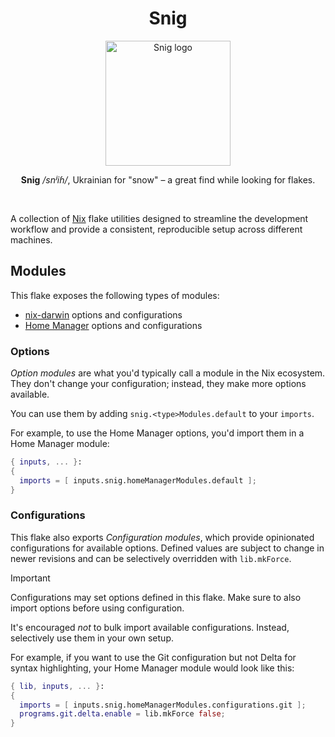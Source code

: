 <div align="center">

# Snig

[<img src="https://github.com/user-attachments/assets/13920bf0-bb56-4bdd-a994-674a3b473860" width="200" alt="Snig logo">](https://github.com/grimerssy/snig)

**Snig** _/snʲiɦ/_, Ukrainian for "snow" – a great find while looking for flakes.

</div>

<br/>

A collection of [Nix](https://nixos.org) flake utilities designed to streamline
the development workflow and provide a consistent, reproducible setup across
different machines.

## Modules

This flake exposes the following types of modules:

- [nix-darwin](https://github.com/nix-darwin/nix-darwin) options and configurations
- [Home Manager](https://github.com/nix-community/home-manager) options and configurations

### Options

*Option modules* are what you'd typically call a module in the Nix ecosystem.
They don't change your configuration; instead, they make more options available.

You can use them by adding `snig.<type>Modules.default` to your `imports`.

For example, to use the Home Manager options, you'd import them in a Home
Manager module:

```nix
{ inputs, ... }:
{
  imports = [ inputs.snig.homeManagerModules.default ];
}
```

### Configurations

This flake also exports *Configuration modules*, which provide opinionated
configurations for available options.
Defined values are subject to change in newer revisions and can be selectively
overridden with `lib.mkForce`.

> [!IMPORTANT]
> Configurations may set options defined in this flake.
> Make sure to also import options before using configuration.

It's encouraged *not* to bulk import available configurations.
Instead, selectively use them in your own setup.

For example, if you want to use the Git configuration but not Delta for syntax
highlighting, your Home Manager module would look like this:

```nix
{ lib, inputs, ... }:
{
  imports = [ inputs.snig.homeManagerModules.configurations.git ];
  programs.git.delta.enable = lib.mkForce false;
}
```
